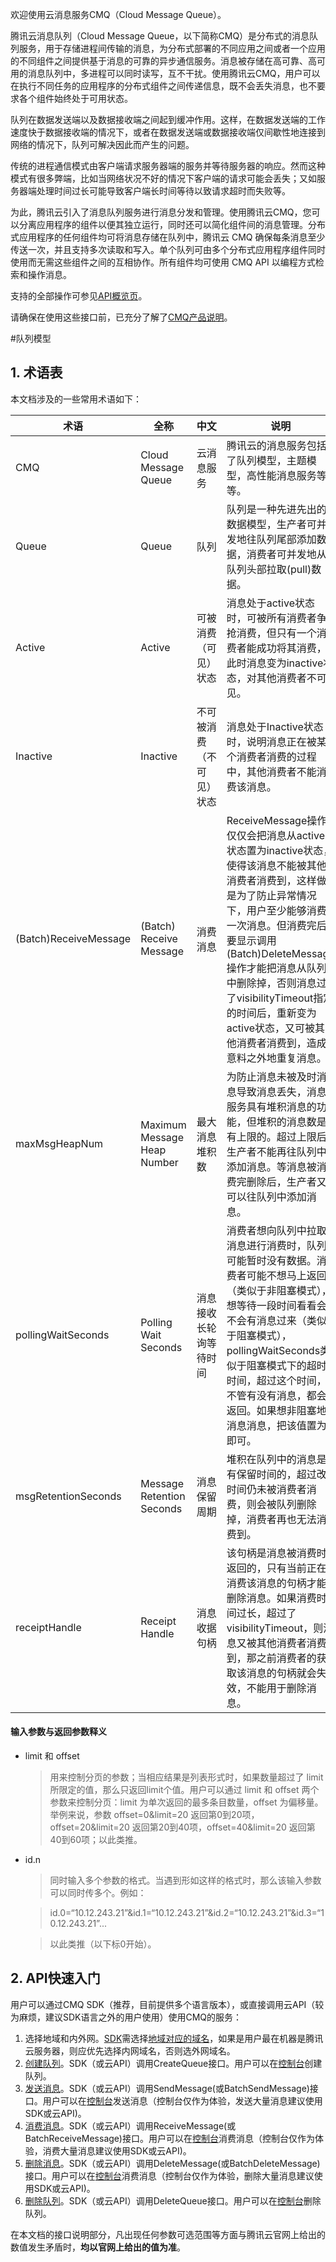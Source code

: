 欢迎使用云消息服务CMQ（Cloud Message Queue）。

腾讯云消息队列（Cloud Message Queue，以下简称CMQ）是分布式的消息队列服务，用于存储进程间传输的消息，为分布式部署的不同应用之间或者一个应用的不同组件之间提供基于消息的可靠的异步通信服务。消息被存储在高可靠、高可用的消息队列中，多进程可以同时读写，互不干扰。使用腾讯云CMQ，用户可以在执行不同任务的应用程序的分布式组件之间传递信息，既不会丢失消息，也不要求各个组件始终处于可用状态。

队列在数据发送端以及数据接收端之间起到缓冲作用。这样，在数据发送端的工作速度快于数据接收端的情况下，或者在数据发送端或数据接收端仅间歇性地连接到网络的情况下，队列可解决因此而产生的问题。

传统的进程通信模式由客户端请求服务器端的服务并等待服务器的响应。然而这种模式有很多弊端，比如当网络状况不好的情况下客户端的请求可能会丢失；又如服务器端处理时间过长可能导致客户端长时间等待以致请求超时而失败等。

为此，腾讯云引入了消息队列服务进行消息分发和管理。使用腾讯云CMQ，您可以分离应用程序的组件以便其独立运行，同时还可以简化组件间的消息管理。分布式应用程序的任何组件均可将消息存储在队列中，腾讯云 CMQ 确保每条消息至少传送一次，并且支持多次读取和写入。单个队列可由多个分布式应用程序组件同时使用而无需这些组件之间的互相协作。所有组件均可使用 CMQ API 以编程方式检索和操作消息。

支持的全部操作可参见[API概览页]()。

请确保在使用这些接口前，已充分了解了[CMQ产品说明]()。

#队列模型

## 1. 术语表
本文档涉及的一些常用术语如下：

| 术语 | 全称  | 中文 | 说明 |
|---------|---------|---------|---------|
| CMQ | Cloud Message Queue | 云消息服务 | 腾讯云的消息服务包括了队列模型，主题模型，高性能消息服务等等。|
| Queue | Queue | 队列 | 队列是一种先进先出的数据模型，生产者可并发地往队列尾部添加数据，消费者可并发地从队列头部拉取(pull)数据。|
| Active | Active | 可被消费（可见）状态 | 消息处于active状态时，可被所有消费者争抢消费，但只有一个消费者能成功将其消费，此时消息变为inactive状态，对其他消费者不可见。|
| Inactive | Inactive | 不可被消费（不可见）状态 | 消息处于Inactive状态时，说明消息正在被某个消费者消费的过程中，其他消费者不能消费该消息。|
| (Batch)ReceiveMessage | (Batch) Receive Message | 消费消息 | ReceiveMessage操作仅仅会把消息从active状态置为inactive状态，使得该消息不能被其他消费者消费到，这样做是为了防止异常情况下，用户至少能够消费一次消息。但消费完后要显示调用(Batch)DeleteMessage操作才能把消息从队列中删除掉，否则消息过了visibilityTimeout指定的时间后，重新变为active状态，又可被其他消费者消费到，造成意料之外地重复消息。|
| maxMsgHeapNum | Maximum Message Heap Number | 最大消息堆积数 | 为防止消息未被及时消息导致消息丢失，消息服务具有堆积消息的功能，但堆积的消息数是有上限的。超过上限后生产者不能再往队列中添加消息。等消息被消费完删除后，生产者又可以往队列中添加消息。|
| pollingWaitSeconds | Polling Wait Seconds |  消息接收长轮询等待时间 | 消费者想向队列中拉取消息进行消费时，队列可能暂时没有数据。消费者可能不想马上返回（类似于非阻塞模式），想等待一段时间看看会不会有消息过来（类似于阻塞模式），pollingWaitSeconds类似于阻塞模式下的超时时间，超过这个时间，不管有没有消息，都会返回。如果想非阻塞地消息消息，把该值置为0即可。|
| msgRetentionSeconds | Message Retention Seconds | 消息保留周期 | 堆积在队列中的消息是有保留时间的，超过改时间仍未被消费者消费，则会被队列删除掉，消费者再也无法消费到。|
| receiptHandle | Receipt Handle | 消息收据句柄 | 该句柄是消息被消费时返回的，只有当前正在消费该消息的句柄才能删除消息。如果消费时间过长，超过了visibilityTimeout，则消息又被其他消费者消费到，那之前消费者的获取该消息的句柄就会失效，不能用于删除消息。|


#### 输入参数与返回参数释义
* limit 和 offset

	>用来控制分页的参数；当相应结果是列表形式时，如果数量超过了 limit 所限定的值，那么只返回limit个值。用户可以通过 limit 和 offset 两个参数来控制分页：limit 为单次返回的最多条目数量，offset 为偏移量。
	>举例来说，参数 offset=0&limit=20 返回第0到20项，offset=20&limit=20 返回第20到40项，offset=40&limit=20 返回第40到60项；以此类推。
	
* id.n

	>同时输入多个参数的格式。当遇到形如这样的格式时，那么该输入参数可以同时传多个。例如：
	
	> id.0=“10.12.243.21”&id.1=“10.12.243.21”&id.2=“10.12.243.21”&id.3=“10.12.243.21”...
	
	> 以此类推（以下标0开始）。


## 2. API快速入门

用户可以通过CMQ SDK（推荐，目前提供多个语言版本），或直接调用云API（较为麻烦，建议SDK语言之外的用户使用）使用CMQ的服务：

1. 选择地域和内外网。[SDK]()需选择[地域对应的域名]()，如果是用户最在机器是腾讯云服务器，则应优先选择内网域名，否则选外网域名。
2. [创建队列]()。SDK（或云API）调用CreateQueue接口。用户可以在[控制台]()创建队列。
3. [发送消息]()。SDK（或云API）调用SendMessage(或BatchSendMessage)接口。用户可以在[控制台]()发送消息（控制台仅作为体验，发送大量消息建议使用SDK或云API)。
4. [消费消息]()。SDK（或云API）调用ReceiveMessage(或BatchReceiveMessage)接口。用户可以在[控制台]()消费消息（控制台仅作为体验，消费大量消息建议使用SDK或云API)。
5. [删除消息]()。SDK（或云API）调用DeleteMessage(或BatchDeleteMessage)接口。用户可以在[控制台]()消费消息（控制台仅作为体验，删除大量消息建议使用SDK或云API)。
6. [删除队列]()。SDK（或云API）调用DeleteQueue接口。用户可以在[控制台]()删除队列。


在本文档的接口说明部分，凡出现任何参数可选范围等方面与腾讯云官网上给出的数值发生矛盾时，**均以官网上给出的值为准**。



